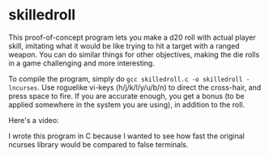 # skilledroll

This proof-of-concept program lets you make a d20 roll with actual player skill, imitating what it would be like trying to hit a target with a ranged weapon. You can do similar things for other objectives, making the die rolls in a game challenging and more interesting.

To compile the program, simply do `gcc skilledroll.c -o skilledroll -lncurses`. Use roguelike vi-keys (h/j/k/l/y/u/b/n) to direct the cross-hair, and press space to fire. If you are accurate enough, you get a bonus (to be applied somewhere in the system you are using), in addition to the roll.

Here's a video:


I wrote this program in C because I wanted to see how fast the original ncurses library would be compared to false terminals.


